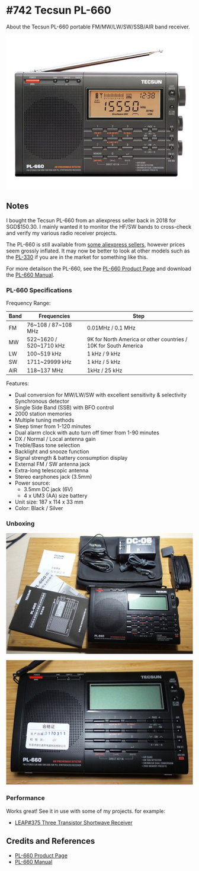 # #742 Tecsun PL-660

About the Tecsun PL-660 portable FM/MW/LW/SW/SSB/AIR band receiver.

![Build](./assets/PL660_build.jpg?raw=true)

## Notes

I bought the Tecsun PL-660 from an aliexpress seller back in 2018 for SGD$150.30.
I mainly wanted it to monitor the HF/SW bands to cross-check and verify my various radio receiver projects.

The PL-660 is still available from [some aliexpress sellers](https://www.aliexpress.com/item/1005008076464823.html), however prices seem grossly inflated.
It may now be better to look at other models such as the [PL-330](https://www.tecsun-radios.com/product/pl330-radio-receiver/) if you are in the market for something like this.

For more detailson the PL-660, see the
[PL-660 Product Page](https://www.tecsun-radios.com/product/pl660-radio-receiver/)
and download the
[PL-660 Manual](https://www.tecsunradios.com.au/store/wp-content/uploads/2015/12/PL-660-MANUAL.pdf).

### PL-660 Specifications

Frequency Range:

| Band | Frequencies             | Step                                                            |
|------|-------------------------|-----------------------------------------------------------------|
| FM   | 76~108 / 87~108 MHz     | 0.01MHz / 0.1 MHz                                               |
| MW   | 522~1620 / 520~1710 kHz | 9K for North America or other countries / 10K for South America |
| LW   | 100~519 kHz             | 1 kHz / 9 kHz                                                   |
| SW   | 1711~29999 kHz          | 1 kHz / 5 kHz                                                   |
| AIR  | 118~137 MHz             | 1kHz / 25 kHz                                                   |

Features:

* Dual conversion for MW/LW/SW with excellent sensitivity & selectivity Synchronous detector
* Single Side Band (SSB) with BFO control
* 2000 station memories
* Multiple tuning methods
* Sleep timer from 1-120 minutes
* Dual alarm clock with auto turn off timer from 1-90 minutes
* DX / Normal / Local antenna gain
* Treble/Bass tone selection
* Backlight and snooze function
* Signal strength & battery consumption display
* External FM / SW antenna jack
* Extra-long telescopic antenna
* Stereo earphones jack (3.5mm)
* Power source:
    * 3.5mm DC jack (6V)
    * 4 x UM3 (AA) size battery
* Unit size: 187 x 114 x 33 mm
* Color: Black / Silver

### Unboxing

![kit-parts](./assets/kit-parts.jpg)

![kit-radio](./assets/kit-radio.jpg)

### Performance

Works great! See it in use with some of my projects. for example:

* [LEAP#375 Three Transistor Shortwave Receiver](../../Radio/ThreeTransistorShortWaveReceiver/)

## Credits and References

* [PL-660 Product Page](https://www.tecsun-radios.com/product/pl660-radio-receiver/)
* [PL-660 Manual](https://www.tecsunradios.com.au/store/wp-content/uploads/2015/12/PL-660-MANUAL.pdf)
